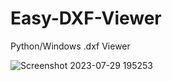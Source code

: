 # Easy-DXF-Viewer
Python/Windows .dxf Viewer


![Screenshot 2023-07-29 195253](https://github.com/georgeh1ll/Easy-DXF-Viewer/assets/11806169/654db9c5-e5e0-4d3b-96b1-54d3fc53a820)

